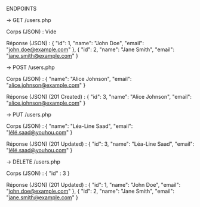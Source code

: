 ENDPOINTS

-> GET /users.php

Corps (JSON) : Vide

Réponse (JSON) : 
    {
        "id": 1,
        "name": "John Doe",
        "email": "john.doe@example.com"
    },
    {
        "id": 2,
        "name": "Jane Smith",
        "email": "jane.smith@example.com"
    }


-> POST /users.php

Corps (JSON) :
    {
        "name": "Alice Johnson",
        "email": "alice.johnson@example.com"
    }

Réponse (JSON) (201 Created) : 
    {
        "id": 3,
        "name": "Alice Johnson",
        "email": "alice.johnson@example.com"
    }


-> PUT /users.php

Corps (JSON) :
    {
        "name": "Léa-Line Saad",
        "email": "lélé.saad@youhou.com"
    }

Réponse (JSON) (201 Updated) : 
    {
        "id": 3,
        "name": "Léa-Line Saad",
        "email": "lélé.saad@youhou.com"
    }


-> DELETE /users.php

Corps (JSON) :
    {
        "id" : 3
    }

Réponse (JSON) (201 Updated) : 
    {
        "id": 1,
        "name": "John Doe",
        "email": "john.doe@example.com"
    },
    {
        "id": 2,
        "name": "Jane Smith",
        "email": "jane.smith@example.com"
    }

